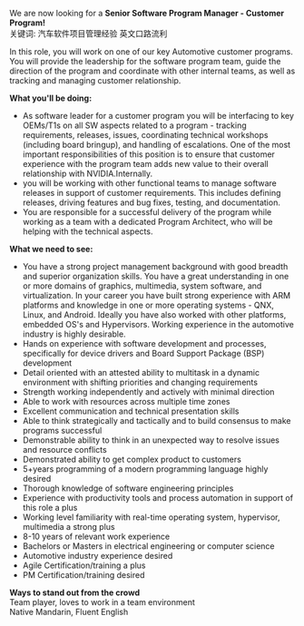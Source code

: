 We are now looking for a **Senior Software Program Manager - Customer Program!**  
关键词: 汽车软件项目管理经验 英文口路流利  

In this role, you will work on one of our key Automotive customer programs.   
You will provide the leadership for the software program team, guide the direction of the program and coordinate with other internal teams, as well as tracking and managing customer relationship.  

**What you'll be doing:**
- As software leader for a customer program you will be interfacing to key OEMs/T1s on all SW aspects related to a program - tracking requirements, releases, issues, coordinating technical workshops (including board bringup), and handling of escalations. One of the most important responsibilities of this position is to ensure that customer experience with the program team adds new value to their overall relationship with NVIDIA.Internally.  
- you will be working with other functional teams to manage software releases in support of customer requirements. This includes defining releases, driving features and bug fixes, testing, and documentation.
- You are responsible for a successful delivery of the program while working as a team with a dedicated Program Architect, who will be helping with the technical aspects.

**What we need to see:**
- You have a strong project management background with good breadth and superior organization skills. You have a great understanding in one or more domains of graphics, multimedia, system software, and virtualization. In your career you have built strong experience with ARM platforms and knowledge in one or more operating systems - QNX, Linux, and Android. Ideally you have also worked with other platforms, embedded OS's and Hypervisors. Working experience in the automotive industry is highly desirable.
- Hands on experience with software development and processes, specifically for device drivers and Board Support Package (BSP) development
- Detail oriented with an attested ability to multitask in a dynamic environment with shifting priorities and changing requirements
- Strength working independently and actively with minimal direction
- Able to work with resources across multiple time zones
- Excellent communication and technical presentation skills
- Able to think strategically and tactically and to build consensus to make programs successful
- Demonstrable ability to think in an unexpected way to resolve issues and resource conflicts
- Demonstrated ability to get complex product to customers
- 5+years programming of a modern programming language highly desired
- Thorough knowledge of software engineering principles
- Experience with productivity tools and process automation in support of this role a plus
- Working level familiarity with real-time operating system, hypervisor, multimedia a strong plus
- 8-10 years of relevant work experience
- Bachelors or Masters in electrical engineering or computer science
- Automotive industry experience desired
- Agile Certification/training a plus
- PM Certification/training desired  

**Ways to stand out from the crowd**  
Team player, loves to work in a team environment  
Native Mandarin, Fluent English  
